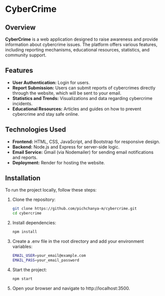 # CyberCrime

## Overview
**CyberCrime** is a web application designed to raise awareness and provide information about cybercrime issues. The platform offers various features, including reporting mechanisms, educational resources, statistics, and community support.

## Features
- **User Authentication:** Login for users.
- **Report Submission:** Users can submit reports of cybercrimes directly through the website, which will be sent to your email.
- **Statistics and Trends:** Visualizations and data regarding cybercrime incidents.
- **Educational Resources:** Articles and guides on how to prevent cybercrime and stay safe online.

## Technologies Used
- **Frontend:** HTML, CSS, JavaScript, and Bootstrap for responsive design.
- **Backend:** Node.js and Express for server-side logic.
- **Email Service:** Gmail (via Nodemailer) for sending email notifications and reports.
- **Deployment:** Render for hosting the website.

## Installation
To run the project locally, follow these steps:

1. Clone the repository:
   ```bash
   git clone https://github.com/pichchanya-m/cybercrime.git
   cd cybercrime
2. Install dependencies:
    ```bash
    npm install
3. Create a .env file in the root directory and add your environment variables:
   ```bash
   EMAIL_USER=your_email@example.com
   EMAIL_PASS=your_email_password
4. Start the project:
    ```bash
    npm start
5. Open your browser and navigate to http://localhost:3500. 


